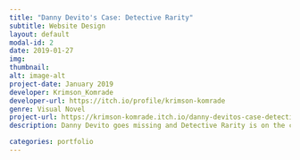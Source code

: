 ```yaml
---
title: "Danny Devito's Case: Detective Rarity"
subtitle: Website Design
layout: default
modal-id: 2
date: 2019-01-27
img: 
thumbnail: 
alt: image-alt
project-date: January 2019
developer: Krimson_Komrade
developer-url: https://itch.io/profile/krimson-komrade
genre: Visual Novel
project-url: https://krimson-komrade.itch.io/danny-devitos-case-detective-rarity
description: Danny Devito goes missing and Detective Rarity is on the case!!

categories: portfolio
---
```

